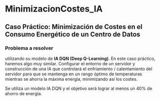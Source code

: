 # MinimizacionCostes_IA

## Caso Práctico: Minimización de Costes en el Consumo Energético de un Centro de Datos

### Problema a resolver
utilizando su modelo de **IA DQN (Deep Q-Learning)**. En este caso práctico, haremos algo muy similar. 
Configurar el entorno de un servidor y construcción de una IA que controlará el enfriamiento / calentamiento del servidor 
para que se mantenga en un rango óptimo de temperaturas mientras se ahorra la máxima energía, minimizando así los costes.

Se utiliza un modelo IA DQN y el objetivo será lograr al menos un 40% de ahorro de energía.
